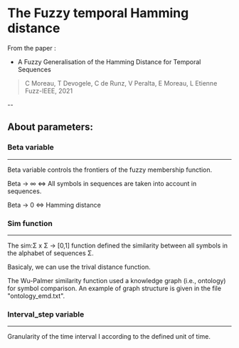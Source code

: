 The Fuzzy temporal Hamming distance
===================================

From the paper : 

* A Fuzzy Generalisation of the Hamming Distance for Temporal Sequences
> C Moreau, T Devogele, C de Runz, V Peralta, E Moreau, L Etienne
> Fuzz-IEEE, 2021

--

## About parameters:

### Beta variable
-------------

Beta variable controls the frontiers of the fuzzy membership function. 

Beta -> ∞ <=> All symbols in sequences are taken into account in sequences. 

Beta -> 0 <=> Hamming distance


### Sim function
------------

The sim:Σ x Σ -> [0,1] function defined the similarity between all symbols in the alphabet of sequences Σ. 

Basicaly, we can use the trival distance function. 

The Wu-Palmer similarity function used a knowledge graph (i.e., ontology) for symbol comparison. An example of graph structure is given in the file "ontology_emd.txt". 


### Interval_step variable
------------

Granularity of the time interval I according to the defined unit of time. 



